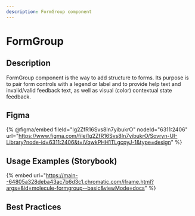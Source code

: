 ```yaml
---
description: FormGroup component
---
```


# FormGroup

## Description

FormGroup component is the way to add structure to forms. Its purpose is to pair form controls with a legend or label and to provide help text and invalid/valid feedback text, as well as visual (color) contextual state feedback.

## Figma <a href="#playground" id="playground"></a>

{% @figma/embed fileId="Ig2ZfR16Svs8In7yibukrO" nodeId="6311:2406" url="https://www.figma.com/file/Ig2ZfR16Svs8In7yibukrO/Sovryn-UI-Library?node-id=6311:2406&t=iVqwkPHH1TLgcpyJ-1&type=design" %}

## Usage Examples (Storybook)

{% embed url="https://main--64805a328deba43ac7b6d3c1.chromatic.com/iframe.html?args=&id=molecule-formgroup--basic&viewMode=docs" %}

## Best Practices
